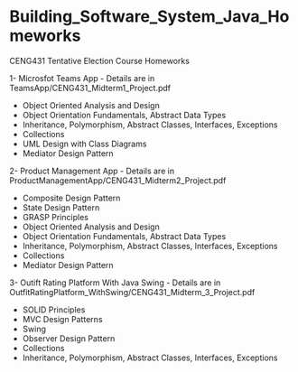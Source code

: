 # Building_Software_System_Java_Homeworks

CENG431 Tentative Election Course Homeworks

1- Microsfot Teams App - Details are in  TeamsApp/CENG431_Midterm1_Project.pdf
 - Object Oriented Analysis and Design
 - Object Orientation Fundamentals, Abstract Data Types
 - Inheritance, Polymorphism, Abstract Classes, Interfaces, Exceptions
 - Collections
 - UML Design with Class Diagrams
 - Mediator Design Pattern
  
  
  
2- Product Management App -  Details are in  ProductManagementApp/CENG431_Midterm2_Project.pdf
 - Composite Design Pattern
 - State Design Pattern
 - GRASP Principles
 - Object Oriented Analysis and Design
 - Object Orientation Fundamentals, Abstract Data Types
 - Inheritance, Polymorphism, Abstract Classes, Interfaces, Exceptions
 - Collections
 - Mediator Design Pattern

3- Outift Rating Platform With Java Swing - Details are in OutfitRatingPlatform_WithSwing/CENG431_Midterm_3_Project.pdf
 - SOLID Principles
 - MVC Design Patterns
 - Swing
 - Observer Design Pattern
 - Collections
 - Inheritance, Polymorphism, Abstract Classes, Interfaces, Exceptions